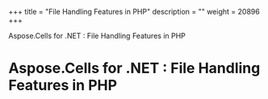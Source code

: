+++
title = "File Handling Features in PHP" 
description = "" 
weight = 20896 
+++

Aspose.Cells for .NET : File Handling Features in PHP  

# Aspose.Cells for .NET : File Handling Features in PHP


